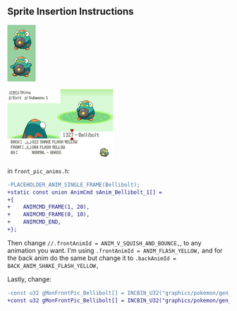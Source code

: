 ## Sprite Insertion Instructions

![Bellibolt.png](Bellibolt.png)

![BelliboltAnim.gif](BelliboltAnim.gif)

in `front_pic_anims.h`:

```diff
-PLACEHOLDER_ANIM_SINGLE_FRAME(Bellibolt);
+static const union AnimCmd sAnim_Bellibolt_1[] =
+{
+    ANIMCMD_FRAME(1, 20),
+    ANIMCMD_FRAME(0, 10),
+    ANIMCMD_END,
+};
```

Then change `//.frontAnimId = ANIM_V_SQUISH_AND_BOUNCE,`, to any animation you want. I'm using `.frontAnimId = ANIM_FLASH_YELLOW,` and for the back anim do the same but change it to `.backAnimId = BACK_ANIM_SHAKE_FLASH_YELLOW,`

Lastly, change:

```diff
-const u32 gMonFrontPic_Bellibolt[] = INCBIN_U32("graphics/pokemon/gen_9/bellibolt/front.4bpp.lz");
+const u32 gMonFrontPic_Bellibolt[] = INCBIN_U32("graphics/pokemon/gen_9/bellibolt/front_anim.4bpp.lz"); 
```

